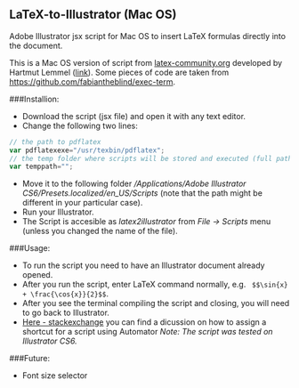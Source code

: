 ## LaTeX-to-Illustrator (Mac OS)
Adobe Illustrator jsx script for Mac OS to insert LaTeX formulas directly into the document.

This is a Mac OS version of script from [latex-community.org](http://latex-community.org/) developed by Hartmut Lemmel ([link](http://latex-community.org/know-how/latexs-friends/61-latexs-friends-others/381-combining-latex-and-illustrator)).
Some pieces of code are taken from https://github.com/fabiantheblind/exec-term.

###Installion:
- Download the script (jsx file) and open it with any text editor.
- Change the following two lines:
```javascript
// the path to pdflatex
var pdflatexexe="/usr/texbin/pdflatex";
// the temp folder where scripts will be stored and executed (full path)
var temppath="";
```
- Move it to the following folder */Applications/Adobe Illustrator CS6/Presets.localized/en_US/Scripts* (note that the path might be different in your particular case).
- Run your Illustrator.
- The Script is accesible as *latex2illustrator* from *File -> Scripts* menu (unless you changed the name of the file).

###Usage:
- To run the script you need to have an Illustrator document already opened.
- After you run the script, enter LaTeX command normally, e.g. ``` $$\sin{x} + \frac{\cos{x}}{2}$$```.
- After you see the terminal compiling the script and closing, you will need to go back to Illustrator.
- [Here - stackexchange](http://graphicdesign.stackexchange.com/questions/63439/how-to-set-keyboard-shortcut-to-run-script-in-illustrator) you can find a dicussion on how to assign a shortcut for a script using Automator
*Note: The script was tested on Illustrator CS6.*

###Future:
- Font size selector